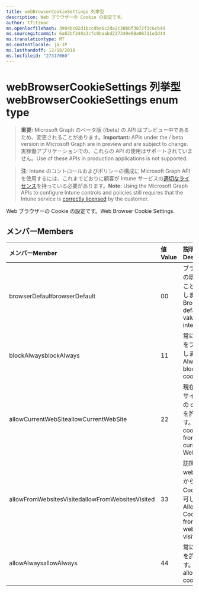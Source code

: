 ```yaml
---
title: webBrowserCookieSettings 列挙型
description: Web ブラウザーの Cookie の設定です。
author: tfitzmac
ms.openlocfilehash: 3904bc02d1bccdbe6c2da2c30bbf3872f3c6cb49
ms.sourcegitcommit: 6a82bf240a3cfc0baabd227349e08a08311e3d44
ms.translationtype: MT
ms.contentlocale: ja-JP
ms.lasthandoff: 12/18/2018
ms.locfileid: "27317060"
---
```

# <a name="webbrowsercookiesettings-enum-type"></a><span data-ttu-id="aa406-103">webBrowserCookieSettings 列挙型</span><span class="sxs-lookup"><span data-stu-id="aa406-103">webBrowserCookieSettings enum type</span></span>

> <span data-ttu-id="aa406-104">**重要:** Microsoft Graph のベータ版 (/beta) の API はプレビュー中であるため、変更されることがあります。</span><span class="sxs-lookup"><span data-stu-id="aa406-104">**Important:** APIs under the / beta version in Microsoft Graph are in preview and are subject to change.</span></span> <span data-ttu-id="aa406-105">実稼働アプリケーションでの、これらの API の使用はサポートされていません。</span><span class="sxs-lookup"><span data-stu-id="aa406-105">Use of these APIs in production applications is not supported.</span></span>

> <span data-ttu-id="aa406-106">**注:** Intune のコントロールおよびポリシーの構成に Microsoft Graph API を使用するには、これまでどおりに顧客が Intune サービスの[適切なライセンス](https://go.microsoft.com/fwlink/?linkid=839381)を持っている必要があります。</span><span class="sxs-lookup"><span data-stu-id="aa406-106">**Note:** Using the Microsoft Graph APIs to configure Intune controls and policies still requires that the Intune service is [correctly licensed](https://go.microsoft.com/fwlink/?linkid=839381) by the customer.</span></span>

<span data-ttu-id="aa406-107">Web ブラウザーの Cookie の設定です。</span><span class="sxs-lookup"><span data-stu-id="aa406-107">Web Browser Cookie Settings.</span></span>
## <a name="members"></a><span data-ttu-id="aa406-108">メンバー</span><span class="sxs-lookup"><span data-stu-id="aa406-108">Members</span></span>
|<span data-ttu-id="aa406-109">メンバー</span><span class="sxs-lookup"><span data-stu-id="aa406-109">Member</span></span>|<span data-ttu-id="aa406-110">値</span><span class="sxs-lookup"><span data-stu-id="aa406-110">Value</span></span>|<span data-ttu-id="aa406-111">説明</span><span class="sxs-lookup"><span data-stu-id="aa406-111">Description</span></span>|
|:---|:---|:---|
|<span data-ttu-id="aa406-112">browserDefault</span><span class="sxs-lookup"><span data-stu-id="aa406-112">browserDefault</span></span>|<span data-ttu-id="aa406-113">0</span><span class="sxs-lookup"><span data-stu-id="aa406-113">0</span></span>|<span data-ttu-id="aa406-114">ブラウザーの既定値でことを目的しません。</span><span class="sxs-lookup"><span data-stu-id="aa406-114">Browser default value, no intent.</span></span>|
|<span data-ttu-id="aa406-115">blockAlways</span><span class="sxs-lookup"><span data-stu-id="aa406-115">blockAlways</span></span>|<span data-ttu-id="aa406-116">1</span><span class="sxs-lookup"><span data-stu-id="aa406-116">1</span></span>|<span data-ttu-id="aa406-117">常に cookie をブロックします。</span><span class="sxs-lookup"><span data-stu-id="aa406-117">Always block cookies.</span></span>|
|<span data-ttu-id="aa406-118">allowCurrentWebSite</span><span class="sxs-lookup"><span data-stu-id="aa406-118">allowCurrentWebSite</span></span>|<span data-ttu-id="aa406-119">2</span><span class="sxs-lookup"><span data-stu-id="aa406-119">2</span></span>|<span data-ttu-id="aa406-120">現在の Web サイトからの cookie を許可します。</span><span class="sxs-lookup"><span data-stu-id="aa406-120">Allow cookies from current Web site.</span></span>|
|<span data-ttu-id="aa406-121">allowFromWebsitesVisited</span><span class="sxs-lookup"><span data-stu-id="aa406-121">allowFromWebsitesVisited</span></span>|<span data-ttu-id="aa406-122">3</span><span class="sxs-lookup"><span data-stu-id="aa406-122">3</span></span>|<span data-ttu-id="aa406-123">訪問した web サイトからの Cookie を許可します。</span><span class="sxs-lookup"><span data-stu-id="aa406-123">Allow Cookies from websites visited.</span></span>|
|<span data-ttu-id="aa406-124">allowAlways</span><span class="sxs-lookup"><span data-stu-id="aa406-124">allowAlways</span></span>|<span data-ttu-id="aa406-125">4</span><span class="sxs-lookup"><span data-stu-id="aa406-125">4</span></span>|<span data-ttu-id="aa406-126">常に cookie を許可します。</span><span class="sxs-lookup"><span data-stu-id="aa406-126">Always allow cookies.</span></span>|





